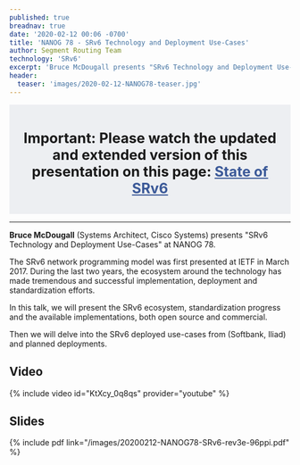 ```yaml
---
published: true
breadnav: true
date: '2020-02-12 00:06 -0700'
title: 'NANOG 78 - SRv6 Technology and Deployment Use-Cases'
author: Segment Routing Team
technology: 'SRv6'
excerpt: 'Bruce McDougall presents "SRv6 Technology and Deployment Use-Cases" at NANOG 78'
header:
  teaser: 'images/2020-02-12-NANOG78-teaser.jpg'
---
```


<div class="notice" style="padding: 10px 10px 10px; background-color:#edeff2">
<h2 style="font-size: 1.8em;" align="center"><strong>Important:</strong> Please watch the updated and extended version of this presentation on this page: <a href="/srv6-status/" style="color: #3b5998;" align="center">State of SRv6</a></h2>
</div>

----

**Bruce McDougall** (Systems Architect, Cisco Systems) presents "SRv6 Technology and Deployment Use-Cases" at NANOG 78.

The SRv6 network programming model was first presented at IETF in March 2017. During the last two years, the ecosystem around the technology has made tremendous and successful implementation, deployment and standardization efforts.

In this talk, we will present the SRv6 ecosystem, standardization progress and the available implementations, both open source and commercial.

Then we will delve into the SRv6 deployed use-cases from (Softbank, Iliad) and planned deployments.

## Video
{% include video id="KtXcy_0q8qs" provider="youtube" %}

## Slides

{% include pdf link="/images/20200212-NANOG78-SRv6-rev3e-96ppi.pdf" %}

